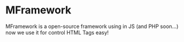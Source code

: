 # MFramework

MFramework is a open-source framework using in JS (and PHP soon...)
now we use it for control HTML Tags easy!
